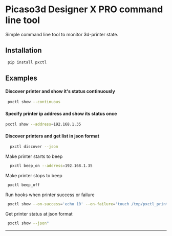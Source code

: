 Picaso3d Designer X PRO command line tool
========================

Simple command line tool to monitor 3d-printer state.

Installation
------
```bash
 pip install pxctl
```


Examples
------

#### Discover printer and show it's status continuously

```bash
 pxctl show --continuous
```


#### Specify printer ip address and show its status once

```bash
pxctl show --address=192.168.1.35
```


#### Discover printers and get list in json format

```bash
  pxctl discover --json
 ```


Make printer starts to beep

```bash
  pxctl beep_on --address=192.168.1.35
 ```

Make printer stops to beep

```bash
 pxctl beep_off
 ```

Run hooks when printer success or failure

```bash
 pxctl show --on-success='echo 10' --on-failure='touch /tmp/pxctl_printer_failed'
 ```

Get printer status at json format

```bash 
 pxctl show --json"
 ```

---------------
